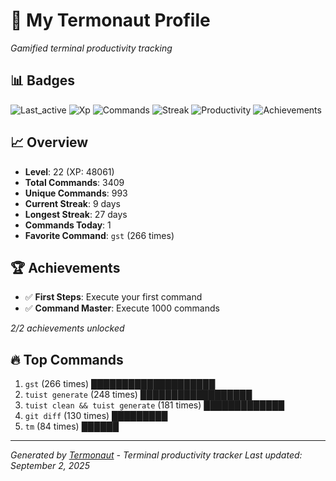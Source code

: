 # 🚀 My Termonaut Profile

*Gamified terminal productivity tracking*

## 📊 Badges

![Last_active](https://img.shields.io/badge/Last+Active-47m+ago-brightgreen?style=flat-square&logo=terminal&logoColor=white) ![Xp](https://img.shields.io/badge/XP-Level+22+%2848061%2F52900%29-blue?style=flat-square&logo=terminal&logoColor=white) ![Commands](https://img.shields.io/badge/Commands-3409-blue?style=flat-square&logo=terminal&logoColor=white) ![Streak](https://img.shields.io/badge/Streak-9+days-blue?style=flat-square&logo=terminal&logoColor=white) ![Productivity](https://img.shields.io/badge/Productivity-80.0%25-green?style=flat-square&logo=terminal&logoColor=white) ![Achievements](https://img.shields.io/badge/Achievements-5%2F10-blue?style=flat-square&logo=terminal&logoColor=white) 

## 📈 Overview

- **Level**: 22 (XP: 48061)
- **Total Commands**: 3409
- **Unique Commands**: 993
- **Current Streak**: 9 days
- **Longest Streak**: 27 days
- **Commands Today**: 1
- **Favorite Command**: `gst` (266 times)

## 🏆 Achievements

- ✅ **First Steps**: Execute your first command
- ✅ **Command Master**: Execute 1000 commands

*2/2 achievements unlocked*

## 🔥 Top Commands

1. `gst` (266 times) ████████████████████
2. `tuist generate` (248 times) ██████████████████
3. `tuist clean && tuist generate` (181 times) █████████████
4. `git diff` (130 times) █████████
5. `tm` (84 times) ██████

---

*Generated by [Termonaut](https://github.com/oiahoon/termonaut) - Terminal productivity tracker*
*Last updated: September 2, 2025*
